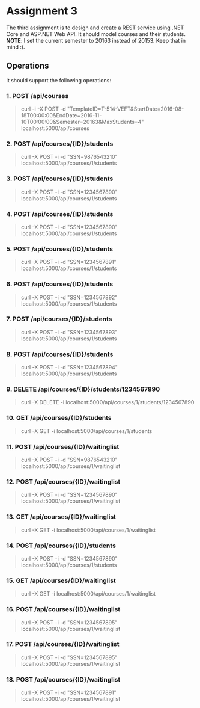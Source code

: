 # Assignment 3
The third assignment is to design and create a REST service using .NET Core and ASP.NET Web API. It should model courses and their students.<br/>
**NOTE**: I set the current semester to 20163 instead of 20153. Keep that in mind :).

## Operations
It should support the following operations:

### 1. POST /api/courses
> curl -i -X POST -d "TemplateID=T-514-VEFT&StartDate=2016-08-18T00:00:00&EndDate=2016-11-10T00:00:00&Semester=20163&MaxStudents=4" localhost:5000/api/courses

### 2. POST /api/courses/{ID}/students 
> curl -X POST -i -d "SSN=9876543210" localhost:5000/api/courses/1/students

### 3. POST /api/courses/{ID}/students
> curl -X POST -i -d "SSN=1234567890" localhost:5000/api/courses/1/students

### 4. POST /api/courses/{ID}/students 
> curl -X POST -i -d "SSN=1234567890" localhost:5000/api/courses/1/students

### 5. POST /api/courses/{ID}/students
> curl -X POST -i -d "SSN=1234567891" localhost:5000/api/courses/1/students

### 6. POST /api/courses/{ID}/students
> curl -X POST -i -d "SSN=1234567892" localhost:5000/api/courses/1/students

### 7. POST /api/courses/{ID}/students
> curl -X POST -i -d "SSN=1234567893" localhost:5000/api/courses/1/students

### 8. POST /api/courses/{ID}/students
> curl -X POST -i -d "SSN=1234567894" localhost:5000/api/courses/1/students

### 9. DELETE /api/courses/{ID}/students/1234567890
> curl -X DELETE -i localhost:5000/api/courses/1/students/1234567890

### 10. GET /api/courses/{ID}/students
> curl -X GET -i localhost:5000/api/courses/1/students

### 11. POST /api/courses/{ID}/waitinglist
> curl -X POST -i -d "SSN=9876543210" localhost:5000/api/courses/1/waitinglist

### 12. POST /api/courses/{ID}/waitinglist
> curl -X POST -i -d "SSN=1234567890" localhost:5000/api/courses/1/waitinglist

### 13. GET /api/courses/{ID}/waitinglist
> curl -X GET -i localhost:5000/api/courses/1/waitinglist

### 14. POST /api/courses/{ID}/students 
> curl -X POST -i -d "SSN=1234567890" localhost:5000/api/courses/1/students

### 15. GET /api/courses/{ID}/waitinglist
> curl -X GET -i localhost:5000/api/courses/1/waitinglist

### 16. POST /api/courses/{ID}/waitinglist
> curl -X POST -i -d "SSN=1234567895" localhost:5000/api/courses/1/waitinglist

### 17. POST /api/courses/{ID}/waitinglist
> curl -X POST -i -d "SSN=1234567895" localhost:5000/api/courses/1/waitinglist

### 18. POST /api/courses/{ID}/waitinglist
> curl -X POST -i -d "SSN=1234567891" localhost:5000/api/courses/1/waitinglist
